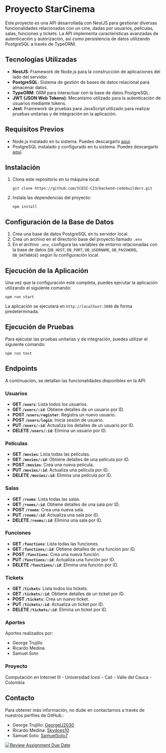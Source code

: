 # Proyecto StarCinema

Este proyecto es una API desarrollada con NestJS para gestionar diversas funcionalidades relacionadas con un cine, dadas por usuarios, películas, salas, funciones y tickets. La API implementa características avanzadas de autenticación y autorización, así como persistencia de datos utilizando PostgreSQL a través de TypeORM.

## Tecnologías Utilizadas
- **NestJS**: Framework de Node.js para la construcción de aplicaciones del lado del servidor.
- **PostgreSQL**: Sistema de gestión de bases de datos relacional para almacenar datos.
- **TypeORM**: ORM para interactuar con la base de datos PostgreSQL.
- **JWT (JSON Web Tokens)**: Mecanismo utilizado para la autenticación de usuarios mediante tokens.
- **Jest**: Framework de pruebas para JavaScript utilizado para realizar pruebas unitarias y de integración en la aplicación.

## Requisitos Previos
- Node.js instalado en tu sistema. Puedes descargarlo [aquí](https://nodejs.org/).
- PostgreSQL instalado y configurado en tu sistema. Puedes descargarlo [aquí](https://www.postgresql.org/).

## Instalación
1. Clona este repositorio en tu máquina local:
   ```
   git clone https://github.com/ICESI-CI3/backend-codebuilders.git
   ```
2. Instala las dependencias del proyecto:
   ```
   npm install
   ```

## Configuración de la Base de Datos
1. Crea una base de datos PostgreSQL en tu servidor local.
2. Crea un archivo en el directorio base del proyecto llamado `.env`
3. En el archivo `.env`, configura las variables de entorno relacionadas con la base de datos (`DB_HOST`, `DB_PORT`, `DB_USERNAME`, `DB_PASSWORD`, `DB_DATABASE`) según tu configuración local.

## Ejecución de la Aplicación
Una vez que la configuración esté completa, puedes ejecutar la aplicación utilizando el siguiente comando:
```
npm run start
```

La aplicación se ejecutará en `http://localhost:3000` de forma predeterminada.

## Ejecución de Pruebas
Para ejecutar las pruebas unitarias y de integración, puedes utilizar el siguiente comando:
```
npm run test
```
## Endpoints

A continuación, se detallan las funcionalidades disponibles en la API:

### Usuarios

-   **GET `/users`**: Lista todos los usuarios.
-   **GET `/users/:id`**: Obtiene detalles de un usuario por ID.
-   **POST `/users/register`**: Registra un nuevo usuario.
-   **POST `/users/login`**: Inicia sesión de usuario.
-   **PUT `/users/:id`**: Actualiza los detalles de un usuario por ID.
-   **DELETE `/users/:id`**: Elimina un usuario por ID.

### Películas

-   **GET `/movies`**: Lista todas las películas.
-   **GET `/movies/:id`**: Obtiene detalles de una película por ID.
-   **POST `/movies`**: Crea una nueva película.
-   **PUT `/movies/:id`**: Actualiza una película por ID.
-   **DELETE `/movies/:id`**: Elimina una película por ID.

### Salas

-   **GET `/rooms`**: Lista todas las salas.
-   **GET `/rooms/:id`**: Obtiene detalles de una sala por ID.
-   **POST `/rooms`**: Crea una nueva sala.
-   **PUT `/rooms/:id`**: Actualiza una sala por ID.
-   **DELETE `/rooms/:id`**: Elimina una sala por ID.

### Funciones

-   **GET `/functions`**: Lista todas las funciones.
-   **GET `/functions/:id`**: Obtiene detalles de una función por ID.
-   **POST `/functions`**: Crea una nueva función.
-   **PUT `/functions/:id`**: Actualiza una función por ID.
-   **DELETE `/functions/:id`**: Elimina una función por ID.

### Tickets

-   **GET `/tickets`**: Lista todos los tickets.
-   **GET `/tickets/:id`**: Obtiene detalles de un ticket por ID.
-   **POST `/tickets`**: Crea un nuevo ticket.
-   **PUT `/tickets/:id`**: Actualiza un ticket por ID.
-   **DELETE `/tickets/:id`**: Elimina un ticket por ID.

### Aportes
Aportes realizados por: 
-   George Trujillo
-   Ricardo Medina
-   Samuel Soto

### Proyecto

Computación en Internet III - Universidad Icesi - Cali - Valle del Cauca - Colombia

## Contacto

Para obtener más información, no dude en contactarnos a través de nuestros perfiles de GitHub.:

-   George Trujillo:  [GeorgeU2030](https://github.com/GeorgeU2030)
-   Ricardo Medina:  [Skydoes10](https://github.com/Skydoes10)
-   Samuel Soto: [SamuelSoto7](https://github.com/SamuelSoto7)





[![Review Assignment Due Date](https://classroom.github.com/assets/deadline-readme-button-24ddc0f5d75046c5622901739e7c5dd533143b0c8e959d652212380cedb1ea36.svg)](https://classroom.github.com/a/citunHee)
